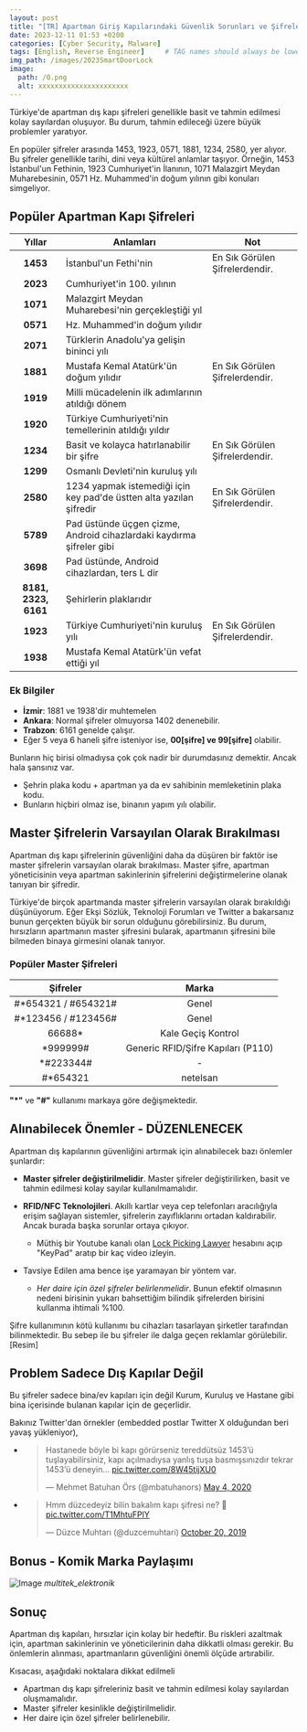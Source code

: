 ```yaml
---
layout: post
title: "[TR] Apartman Giriş Kapılarındaki Güvenlik Sorunları ve Şifrelerin Anlamlı Dünyası"
date: 2023-12-11 01:53 +0200
categories: [Cyber Security, Malware]
tags: [English, Reverse Engineer]     # TAG names should always be lowercase
img_path: /images/2023SmartDoorLock
image:
  path: /0.png
  alt: xxxxxxxxxxxxxxxxxxxxxx
---
```


Türkiye'de apartman dış kapı şifreleri genellikle basit ve tahmin edilmesi kolay sayılardan oluşuyor. Bu durum, tahmin edileceği üzere büyük problemler yaratıyor.

En popüler şifreler arasında 1453, 1923, 0571, 1881, 1234, 2580, yer alıyor. Bu şifreler genellikle tarihi, dini veya kültürel anlamlar taşıyor. Örneğin, 1453 İstanbul'un Fethinin, 1923 Cumhuriyet'in İlanının, 1071 Malazgirt Meydan Muharebesinin, 0571 Hz. Muhammed'in doğum yılının gibi konuları simgeliyor.

## Popüler Apartman Kapı Şifreleri

|        Yıllar        | **Anlamları**                                                        | **Not**                        |
|:--------------------:|----------------------------------------------------------------------|--------------------------------|
|       **1453**       | İstanbul'un Fethi'nin                                                | En Sık Görülen Şifrelerdendir. |
|       **2023**       | Cumhuriyet'in 100. yılının                                           |                                |
|       **1071**       | Malazgirt Meydan Muharebesi'nin gerçekleştiği yıl                    |                                |
|       **0571**       | Hz. Muhammed'in doğum yılıdır                                        |                                |
|       **2071**       | Türklerin Anadolu'ya gelişin bininci yılı                            |                                |
|       **1881**       | Mustafa Kemal Atatürk'ün doğum yılıdır                               | En Sık Görülen Şifrelerdendir. |
|       **1919**       | Milli mücadelenin ilk adımlarının atıldığı dönem                     |                                |
|       **1920**       | Türkiye Cumhuriyeti'nin temellerinin atıldığı yıldır                 |                                |
|       **1234**       | Basit ve kolayca hatırlanabilir bir şifre                            | En Sık Görülen Şifrelerdendir. |
|       **1299**       | Osmanlı Devleti'nin kuruluş yılı                                     |                                |
|       **2580**       | 1234 yapmak istemediği için key pad'de üstten alta yazılan şifredir  | En Sık Görülen Şifrelerdendir. |
|       **5789**       | Pad üstünde üçgen çizme, Android cihazlardaki kaydırma şifreler gibi |                                |
|       **3698**       | Pad üstünde, Android cihazlardan,  ters L dir                        |                                |
| **8181, 2323, 6161** | Şehirlerin plaklarıdır                                               |                                |
|       **1923**       | Türkiye Cumhuriyeti'nin kuruluş yılı                                 | En Sık Görülen Şifrelerdendir. |
|       **1938**       | Mustafa Kemal Atatürk'ün vefat ettiği yıl                            |                                |

### Ek Bilgiler

- **İzmir**: 1881 ve 1938'dir muhtemelen
- **Ankara**: Normal şifreler olmuyorsa 1402 denenebilir.
- **Trabzon**: 6161 genelde çalışır.
- Eğer 5 veya 6 haneli şifre isteniyor ise, **00[şifre] ve 99[şifre]** olabilir.

Bunların hiç birisi olmadıysa çok çok nadir bir durumdasınız demektir. Ancak hala şansınız var.

- Şehrin plaka kodu + apartman ya da ev sahibinin memleketinin plaka kodu.
- Bunların hiçbiri olmaz ise, binanın yapım yılı olabilir.

## Master Şifrelerin Varsayılan Olarak Bırakılması

Apartman dış kapı şifrelerinin güvenliğini daha da düşüren bir faktör ise master şifrelerin varsayılan olarak bırakılması. Master şifre, apartman yöneticisinin veya apartman sakinlerinin şifrelerini değiştirmelerine olanak tanıyan bir şifredir.

Türkiye'de birçok apartmanda master şifrelerin varsayılan olarak bırakıldığı düşünüyorum. Eğer Ekşi Sözlük, Teknoloji Forumları ve Twitter a bakarsanız bunun gerçekten büyük bir sorun olduğunu görebilirsiniz. Bu durum, hırsızların apartmanın master şifresini bularak, apartmanın şifresini bile bilmeden binaya girmesini olanak tanıyor.

### Popüler Master Şifreleri

|      **Şifreler**     |              **Marka**             |
|:---------------------:|:----------------------------------:|
| #*654321 /  #654321#  |                Genel               |
|  #*123456 /  #123456# |                Genel               |
|         66688*        |         Kale Geçiş Kontrol         |
|        *999999#       | Generic RFID/Şifre Kapıları (P110) |
|       *#223344#       |                  -                 |
|        #*654321       |              netelsan              |

**"*"** ve **"#"** kullanımı markaya göre değişmektedir.

## Alınabilecek Önemler - DÜZENLENECEK

Apartman dış kapılarının güvenliğini artırmak için alınabilecek bazı önlemler şunlardır:

- **Master şifreler değiştirilmelidir**. Master şifreler değiştirilirken, basit ve tahmin edilmesi kolay sayılar kullanılmamalıdır.
- **RFID/NFC Teknolojileri**. Akıllı kartlar veya cep telefonları aracılığıyla erişim sağlayan sistemler, şifrelerin zayıflıklarını ortadan kaldırabilir. Ancak burada başka sorunlar ortaya çıkıyor.
  - Müthiş bir Youtube kanalı olan [Lock Picking Lawyer](https://www.youtube.com/@lockpickinglawyer/search?query=keypad) hesabını açıp "KeyPad" aratıp bir kaç video izleyin.

- Tavsiye Edilen ama bence işe yaramayan bir yöntem var.
  - *Her daire için özel şifreler belirlenmelidir*. Bunun efektif olmasının nedeni birisinin yukarı bahsettiğim bilindik şifrelerden birisini kullanma ihtimali %100.

Şifre kullanımının kötü kullanımı bu cihazları tasarlayan şirketler tarafından bilinmektedir. Bu sebep ile bu şifreler ile dalga geçen reklamlar görülebilir.
[Resim]

## Problem Sadece Dış Kapılar Değil

Bu şifreler sadece bina/ev kapıları için değil Kurum, Kuruluş ve Hastane gibi bina içerisinde bulanan kapılar için de geçerlidir.

Bakınız Twitter'dan örnekler (embedded postlar Twitter X olduğundan beri yavaş yükleniyor),
- <blockquote class="twitter-tweet"><p lang="tr" dir="ltr">Hastanede böyle bi kapı görürseniz tereddütsüz 1453’ü tuşlayabilirsiniz, kapı açılmadıysa yanlış tuşa basmışsınızdır tekrar 1453’ü deneyin... <a href="https://t.co/8W45tijXU0">pic.twitter.com/8W45tijXU0</a></p>&mdash; Mehmet Batuhan Örs (@mbatuhanors) <a href="https://twitter.com/mbatuhanors/status/1257379949331300353?ref_src=twsrc%5Etfw">May 4, 2020</a></blockquote> <script async src="https://platform.twitter.com/widgets.js" charset="utf-8"></script>
- <blockquote class="twitter-tweet"><p lang="tr" dir="ltr">Hmm düzcedeyiz bilin bakalım kapı şifresi ne? 🤔 <a href="https://t.co/T1MhtuFPlY">pic.twitter.com/T1MhtuFPlY</a></p>&mdash; Düzce Muhtarı (@duzcemuhtari) <a href="https://twitter.com/duzcemuhtari/status/1186037456275214337?ref_src=twsrc%5Etfw">October 20, 2019</a></blockquote> <script async src="https://platform.twitter.com/widgets.js" charset="utf-8"></script> 



## Bonus - Komik Marka Paylaşımı

![Image](2.png) _multitek_elektronik_

## Sonuç

Apartman dış kapıları, hırsızlar için kolay bir hedeftir. Bu riskleri azaltmak için, apartman sakinlerinin ve yöneticilerinin daha dikkatli olması gerekir. Bu önlemlerin alınması, apartmanların güvenliğini önemli ölçüde artırabilir.

Kısacası, aşağıdaki noktalara dikkat edilmeli

- Apartman dış kapı şifreleriniz basit ve tahmin edilmesi kolay sayılardan oluşmamalıdır.
- Master şifreler kesinlikle değiştirilmelidir.
- Her daire için özel şifreler belirlenebilir.
